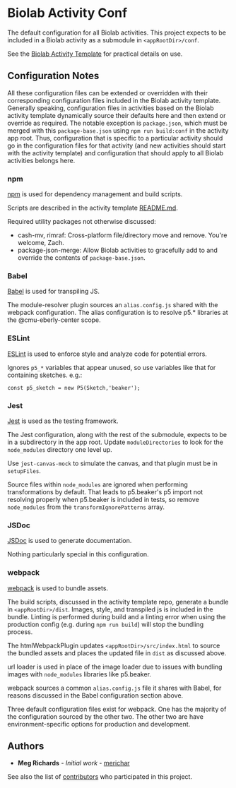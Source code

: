 # Biolab Activity Conf
The default configuration for all Biolab activities. This project expects to be included in a Biolab activity as a submodule in `<appRootDir>/conf`.

See the [Biolab Activity Template](https://github.com/CMUEberlyCenter/biolab-activity-template)
for practical details on use.

## Configuration Notes

All these configuration files can be extended or overridden with their corresponding configuration files included in the Biolab activity template. Generally speaking, configuration files in activities based on the Biolab activity template dynamically source their defaults here and then extend or override as required. The notable exception is `package.json`, which must be merged with this `package-base.json` using `npm run build:conf` in the activity app root. Thus, configuration that is specific to a particular activity should go in the configuration files for that activity (and new activities should start with the activity template) and configuration that should apply to all Biolab activities belongs here.

### npm

[npm](https://github.com/npm/npm) is used for dependency management and build scripts.

Scripts are described in the activity template [README.md](https://github.com/CMUEberlyCenter/biolab-activity-template/blob/master/README.md). 

Required utility packages not otherwise discussed:

* cash-mv, rimraf: Cross-platform file/directory move and remove. You're welcome, Zach.
* package-json-merge: Allow Biolab activities to gracefully add to and override the contents of `package-base.json`.

###  Babel
[Babel](https://github.com/babel/babel) is used for transpiling JS.

The module-resolver plugin sources an `alias.config.js` shared with the webpack configuration. The alias configuration is to resolve p5.* libraries at the @cmu-eberly-center scope.

### ESLint
[ESLint](https://github.com/eslint/eslint) is used to enforce style and analyze code for potential errors.

Ignores `p5_*` variables that appear unused, so use variables like that for containing sketches. e.g.:

```
const p5_sketch = new P5(Sketch,'beaker');
```

### Jest

[Jest](https://github.com/facebook/jest) is used as the testing framework.

The Jest configuration, along with the rest of the submodule, expects to be in a subdirectory in the app root. Update `moduleDirectories` to look for the `node_modules` directory one level up.

Use `jest-canvas-mock` to simulate the canvas, and that plugin must be in `setupFiles`.

Source files within `node_modules` are ignored when performing transformations by default. That leads to p5.beaker's p5 import not resolving properly when p5.beaker is included in tests, so remove `node_modules` from the `transformIgnorePatterns` array.

### JSDoc

[JSDoc](https://github.com/jsdoc3/jsdoc) is used to generate documentation.

Nothing particularly special in this configuration.

### webpack

[webpack](https://github.com/webpack/webpack) is used to bundle assets.

The build scripts, discussed in the activity template repo, generate a bundle in `<appRootDir>/dist`. Images, style, and transpiled js is included in the bundle. Linting is performed during build and a linting error when using the production config (e.g. during `npm run build`) will stop the bundling process.

The htmlWebpackPlugin updates `<appRootDir>/src/index.html` to source the bundled assets and places the updated file in `dist` as discussed above.

url loader is used in place of the image loader due to issues with bundling images with `node_modules` libraries like p5.beaker.

webpack sources a common `alias.config.js` file it shares with Babel, for reasons discussed in the Babel configuration section above.

Three default configuration files exist for webpack. One has the majority of the configuration sourced by the other two. The other two are have environment-specific options for production and development.

## Authors

* **Meg Richards** - *Initial work* - [merichar](https://github.com/merichar)

See also the list of [contributors](https://github.com/CMUEberlyCenter/biolab-config/contributors) who participated in this project.
